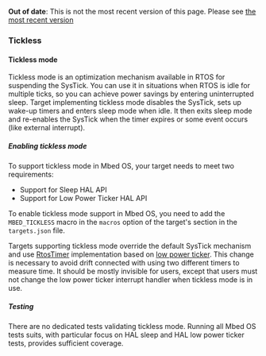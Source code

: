 <span class="warnings">**Out of date**: This is not the most recent version of this page. Please see [the most recent version](y)</span>
### Tickless

#### Tickless mode

Tickless mode is an optimization mechanism available in RTOS for suspending the SysTick. You can use it in situations when RTOS is idle for multiple ticks, so you can achieve power savings by entering uninterrupted sleep. Target implementing tickless mode disables the SysTick, sets up wake-up timers and enters sleep mode when idle. It then exits sleep mode and re-enables the SysTick when the timer expires or some event occurs (like external interrupt).

##### Enabling tickless mode

To support tickless mode in Mbed OS, your target needs to meet two requirements:

- Support for Sleep HAL API
- Support for Low Power Ticker HAL API

To enable tickless mode support in Mbed OS, you need to add the `MBED_TICKLESS` macro in the `macros` option of the target's section in the `targets.json` file.

Targets supporting tickless mode override the default SysTick mechanism and use <a href="https://github.com/ARMmbed/mbed-os/blob/master/rtos/TARGET_CORTEX/mbed_rtx_idle.cpp" target="_blank">RtosTimer</a> implementation based on <a href="https://github.com/ARMmbed/mbed-os/blob/master/drivers/LowPowerTicker.h" target="_blank">low power ticker</a>. This change is necessary to avoid drift connected with using two different timers to measure time. It should be mostly invisible for users, except that users must not change the low power ticker interrupt handler when tickless mode is in use.

##### Testing

There are no dedicated tests validating tickless mode. Running all Mbed OS tests suits, with particular focus on HAL sleep and HAL low power ticker tests, provides sufficient coverage.
